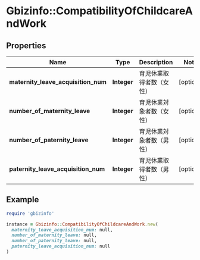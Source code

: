 # Gbizinfo::CompatibilityOfChildcareAndWork

## Properties

| Name | Type | Description | Notes |
| ---- | ---- | ----------- | ----- |
| **maternity_leave_acquisition_num** | **Integer** | 育児休業取得者数（女性） | [optional] |
| **number_of_maternity_leave** | **Integer** | 育児休業対象者数（女性） | [optional] |
| **number_of_paternity_leave** | **Integer** | 育児休業対象者数（男性） | [optional] |
| **paternity_leave_acquisition_num** | **Integer** | 育児休業取得者数（男性） | [optional] |

## Example

```ruby
require 'gbizinfo'

instance = Gbizinfo::CompatibilityOfChildcareAndWork.new(
  maternity_leave_acquisition_num: null,
  number_of_maternity_leave: null,
  number_of_paternity_leave: null,
  paternity_leave_acquisition_num: null
)
```

